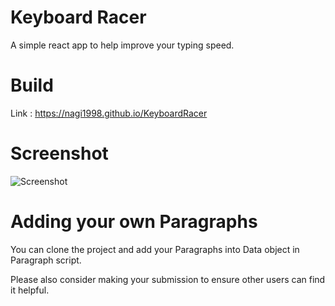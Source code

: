 # Keyboard Racer

A simple react app to help improve your typing speed.

# Build

Link : https://nagi1998.github.io/KeyboardRacer

# Screenshot

![Screenshot](https://github.com/nagi1998/KeyboardRacer/blob/master/Screenshots/ss.png)

# Adding your own Paragraphs

You can clone the project and add your Paragraphs into Data object in Paragraph script.

Please also consider making your submission to ensure other users can find it helpful.

